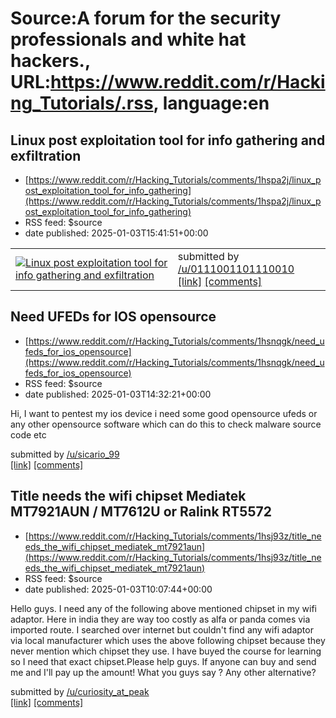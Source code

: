 # Source:A forum for the security professionals and white hat hackers., URL:https://www.reddit.com/r/Hacking_Tutorials/.rss, language:en

## Linux post exploitation tool for info gathering and exfiltration
 - [https://www.reddit.com/r/Hacking_Tutorials/comments/1hspa2j/linux_post_exploitation_tool_for_info_gathering](https://www.reddit.com/r/Hacking_Tutorials/comments/1hspa2j/linux_post_exploitation_tool_for_info_gathering)
 - RSS feed: $source
 - date published: 2025-01-03T15:41:51+00:00

<table> <tr><td> <a href="https://www.reddit.com/r/Hacking_Tutorials/comments/1hspa2j/linux_post_exploitation_tool_for_info_gathering/"> <img src="https://external-preview.redd.it/xyhO2GavfKjbyQtAWdwrXkiAldYjwmIstDLuRHDuWYo.jpg?width=640&amp;crop=smart&amp;auto=webp&amp;s=999652098f98a9f309416631a75958e46baf5b8a" alt="Linux post exploitation tool for info gathering and exfiltration" title="Linux post exploitation tool for info gathering and exfiltration" /> </a> </td><td> &#32; submitted by &#32; <a href="https://www.reddit.com/user/0111001101110010"> /u/0111001101110010 </a> <br/> <span><a href="https://github.com/r3drun3/vermilion">[link]</a></span> &#32; <span><a href="https://www.reddit.com/r/Hacking_Tutorials/comments/1hspa2j/linux_post_exploitation_tool_for_info_gathering/">[comments]</a></span> </td></tr></table>

## Need UFEDs for IOS opensource
 - [https://www.reddit.com/r/Hacking_Tutorials/comments/1hsnqgk/need_ufeds_for_ios_opensource](https://www.reddit.com/r/Hacking_Tutorials/comments/1hsnqgk/need_ufeds_for_ios_opensource)
 - RSS feed: $source
 - date published: 2025-01-03T14:32:21+00:00

<!-- SC_OFF --><div class="md"><p>Hi, I want to pentest my ios device i need some good opensource ufeds or any other opensource software which can do this to check malware source code etc</p> </div><!-- SC_ON --> &#32; submitted by &#32; <a href="https://www.reddit.com/user/sicario_99"> /u/sicario_99 </a> <br/> <span><a href="https://www.reddit.com/r/Hacking_Tutorials/comments/1hsnqgk/need_ufeds_for_ios_opensource/">[link]</a></span> &#32; <span><a href="https://www.reddit.com/r/Hacking_Tutorials/comments/1hsnqgk/need_ufeds_for_ios_opensource/">[comments]</a></span>

## Title needs the wifi chipset Mediatek MT7921AUN / MT7612U or Ralink RT5572
 - [https://www.reddit.com/r/Hacking_Tutorials/comments/1hsj93z/title_needs_the_wifi_chipset_mediatek_mt7921aun](https://www.reddit.com/r/Hacking_Tutorials/comments/1hsj93z/title_needs_the_wifi_chipset_mediatek_mt7921aun)
 - RSS feed: $source
 - date published: 2025-01-03T10:07:44+00:00

<!-- SC_OFF --><div class="md"><p>Hello guys. I need any of the following above mentioned chipset in my wifi adaptor. Here in india they are way too costly as alfa or panda comes via imported route. I searched over internet but couldn&#39;t find any wifi adaptor via local manufacturer which uses the above following chipset because they never mention which chipset they use. I have buyed the course for learning so I need that exact chipset.Please help guys. If anyone can buy and send me and I&#39;ll pay up the amount! What you guys say ? Any other alternative?</p> </div><!-- SC_ON --> &#32; submitted by &#32; <a href="https://www.reddit.com/user/curiosity_at_peak"> /u/curiosity_at_peak </a> <br/> <span><a href="https://www.reddit.com/r/Hacking_Tutorials/comments/1hsj93z/title_needs_the_wifi_chipset_mediatek_mt7921aun/">[link]</a></span> &#32; <span><a href="https://www.reddit.com/r/Hacking_Tutorials/comments/1hsj93z/title_needs_the_wifi_chipset_mediatek_mt7921aun/">[comments]</a></span>

